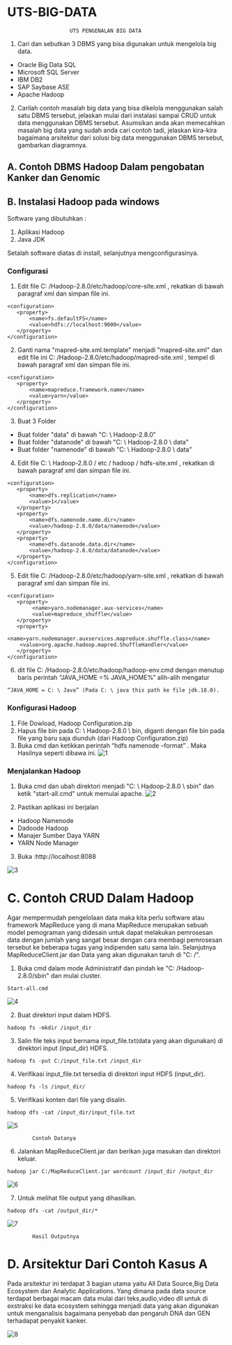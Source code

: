 # UTS-BIG-DATA
						UTS PENGENALAN BIG DATA
1. Cari dan sebutkan 3 DBMS yang bisa digunakan untuk mengelola big data.
- Oracle Big Data SQL
- Microsoft SQL Server
- IBM DB2
- SAP Saybase ASE
- Apache Hadoop

2. Carilah contoh masalah big data yang bisa dikelola menggunakan salah satu DBMS tersebut, jelaskan mulai dari instalasi sampai CRUD untuk data menggunakan DBMS tersebut. Asumsikan anda akan memecahkan masalah big data yang sudah anda cari contoh tadi, jelaskan kira-kira bagaimana arsitektur dari solusi big data menggunakan DBMS tersebut, gambarkan diagramnya.

## A.   Contoh DBMS Hadoop  Dalam pengobatan Kanker dan Genomic

## B.   Instalasi Hadoop pada windows
Software yang dibutuhkan :
1.	Aplikasi Hadoop
2.	Java JDK

Setalah software diatas di install, selanjutnya mengconfigurasinya.
### Configurasi
1. Edit file C: /Hadoop-2.8.0/etc/hadoop/core-site.xml , rekatkan di bawah paragraf xml dan simpan file ini.
```
<configuration>
   <property>
       <name>fs.defaultFS</name>
       <value>hdfs://localhost:9000</value>
   </property>
</configuration>
```
2. Ganti nama "mapred-site.xml.template" menjadi "mapred-site.xml" dan edit file ini C: /Hadoop-2.8.0/etc/hadoop/mapred-site.xml , tempel di bawah paragraf xml dan simpan file ini.
```
<configuration>
   <property>
       <name>mapreduce.framework.name</name>
       <value>yarn</value>
   </property>
</configuration>
```
3. Buat 3 Folder
-	Buat folder "data" di bawah "C: \ Hadoop-2.8.0"
-	Buat folder "datanode" di bawah "C: \ Hadoop-2.8.0 \ data"
-	Buat folder "namenode" di bawah "C: \ Hadoop-2.8.0 \ data"

4. Edit file C: \ Hadoop-2.8.0 / etc / hadoop / hdfs-site.xml , rekatkan di bawah paragraf xml dan simpan file ini.
```
<configuration>
   <property>
       <name>dfs.replication</name>
       <value>1</value>
   </property>
   <property>
       <name>dfs.namenode.name.dir</name>
       <value>/hadoop-2.8.0/data/namenode</value>
   </property>
   <property>
       <name>dfs.datanode.data.dir</name>
       <value>/hadoop-2.8.0/data/datanode</value>
   </property>
</configuration>
```
5. Edit file C: /Hadoop-2.8.0/etc/hadoop/yarn-site.xml , rekatkan di bawah paragraf xml dan simpan file ini.
```
<configuration>
   <property>
    	<name>yarn.nodemanager.aux-services</name>
    	<value>mapreduce_shuffle</value>
   </property>
   <property>
      	<name>yarn.nodemanager.auxservices.mapreduce.shuffle.class</name>  
	<value>org.apache.hadoop.mapred.ShuffleHandler</value>
   </property>
</configuration>
```
	
6. dit file C: /Hadoop-2.8.0/etc/hadoop/hadoop-env.cmd dengan menutup baris perintah “JAVA_HOME =% JAVA_HOME%” alih-alih mengatur 
```
“JAVA_HOME = C: \ Java” (Pada C: \ java this path ke file jdk.18.0).
```
### Konfigurasi Hadoop
1. File Dowload, Hadoop Configuration.zip
2. Hapus file bin pada C: \ Hadoop-2.8.0 \ bin, diganti dengan file bin pada file yang baru saja diunduh (dari Hadoop Configuration.zip)
3. Buka cmd dan ketikkan perintah “hdfs namenode –format” . Maka Hasilnya seperti dibawa ini.
![1](https://user-images.githubusercontent.com/55679463/77932686-78042600-72e0-11ea-9903-a4ab2a8c9e8f.PNG)

### Menjalankan Hadoop
1.	Buka cmd dan ubah direktori menjadi "C: \ Hadoop-2.8.0 \ sbin" dan ketik "start-all.cmd" untuk memulai apache.
 ![2](https://user-images.githubusercontent.com/55679463/77933079-feb90300-72e0-11ea-95a4-1099eeda4932.PNG)

2.	Pastikan aplikasi ini berjalan
-	Hadoop Namenode
-	Dadoode Hadoop
-	Manajer Sumber Daya YARN
-	YARN Node Manager

3.	Buka :http://localhost:8088

 ![3](https://user-images.githubusercontent.com/55679463/77933237-28722a00-72e1-11ea-8204-31017852693d.PNG)

# C.   Contoh CRUD Dalam Hadoop
Agar mempermudah pengelolaan data maka kita perlu software atau framework MapReduce yang di mana MapReduce merupakan sebuah model pemograman yang didesain untuk dapat melakukan pemrosesan data dengan jumlah yang sangat besar dengan cara membagi pemrosesan tersebut ke beberapa tugas yang indipenden satu sama lain. Selanjutnya MapReduceClient.jar dan Data yang akan digunakan taruh di "C: /".
1.	Buka cmd dalam mode Administratif dan pindah ke "C: /Hadoop-2.8.0/sbin" dan mulai cluster.
```
Start-all.cmd
```
 ![4](https://user-images.githubusercontent.com/55679463/77933309-3a53cd00-72e1-11ea-93b8-5c4da01d4fe6.PNG)

2.	Buat direktori input dalam HDFS.
```
hadoop fs -mkdir /input_dir
```

3.	Salin file teks input bernama input_file.txt(data yang akan digunakan) di direktori input (input_dir) HDFS.
```
hadoop fs -put C:/input_file.txt /input_dir
````
4.	Verifikasi input_file.txt tersedia di direktori input HDFS (input_dir).
```
hadoop fs -ls /input_dir/
```
5. Verifikasi konten dari file yang disalin.
```
hadoop dfs -cat /input_dir/input_file.txt
```
![5](https://user-images.githubusercontent.com/55679463/77933387-4f306080-72e1-11ea-8cb1-716ca0b27608.PNG)
 
			Contoh Datanya

6. Jalankan MapReduceClient.jar dan berikan juga masukan dan direktori keluar.
```
hadoop jar C:/MapReduceClient.jar wordcount /input_dir /output_dir
```
![6](https://user-images.githubusercontent.com/55679463/77933454-68d1a800-72e1-11ea-97cb-965b15e7ae45.PNG)

 
7. Untuk melihat file output yang dihasilkan.
```
hadoop dfs -cat /output_dir/*
```

![7](https://user-images.githubusercontent.com/55679463/77933517-7c7d0e80-72e1-11ea-93fc-3ab2b7b6ac4b.PNG)
 
			Hasil Outputnya
# D.   Arsitektur Dari Contoh Kasus A
Pada arsitektur ini terdapat 3 bagian utama yaitu All Data Source,Big Data Ecosystem dan Analytic Applications. Yang dimana pada data source terdapat berbagai macam data mulai dari teks,audio,video dll untuk di exstraksi ke data ecosystem sehingga menjadi data yang akan digunakan untuk menganalisis bagaimana penyebab dan pengaruh DNA dan GEN terhadapat penyakit kanker.

![8](https://user-images.githubusercontent.com/55679463/77933558-89016700-72e1-11ea-9336-736e9e4d3bf6.PNG)


 
